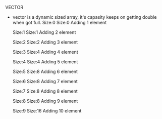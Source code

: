 VECTOR
- vector is a dynamic sized array, it's capasity keeps on getting double when got full.
    Size:0 Size:0
    Adding 1 element

    Size:1 Size:1
    Adding 2 element

    Size:2 Size:2
    Adding 3 element

    Size:3 Size:4
    Adding 4 element

    Size:4 Size:4
    Adding 5 element

    Size:5 Size:8
    Adding 6 element

    Size:6 Size:8
    Adding 7 element

    Size:7 Size:8
    Adding 8 element

    Size:8 Size:8
    Adding 9 element

    Size:9 Size:16
    Adding 10 element